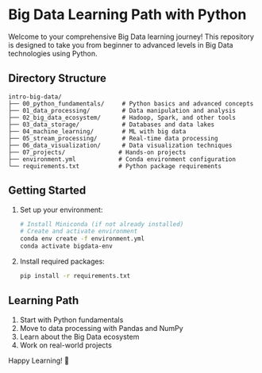 # Big Data Learning Path with Python

Welcome to your comprehensive Big Data learning journey! This repository is designed to take you from beginner to advanced levels in Big Data technologies using Python.

## Directory Structure

```
intro-big-data/
├── 00_python_fundamentals/     # Python basics and advanced concepts
├── 01_data_processing/         # Data manipulation and analysis
├── 02_big_data_ecosystem/      # Hadoop, Spark, and other tools
├── 03_data_storage/            # Databases and data lakes
├── 04_machine_learning/        # ML with big data
├── 05_stream_processing/       # Real-time data processing
├── 06_data_visualization/      # Data visualization techniques
├── 07_projects/               # Hands-on projects
├── environment.yml            # Conda environment configuration
└── requirements.txt           # Python package requirements
```

## Getting Started

1. Set up your environment:
   ```bash
   # Install Miniconda (if not already installed)
   # Create and activate environment
   conda env create -f environment.yml
   conda activate bigdata-env
   ```

2. Install required packages:
   ```bash
   pip install -r requirements.txt
   ```

## Learning Path

1. Start with Python fundamentals
2. Move to data processing with Pandas and NumPy
3. Learn about the Big Data ecosystem
4. Work on real-world projects

Happy Learning! 🚀
